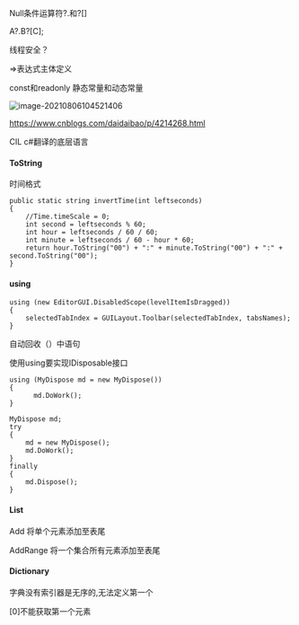 

Null条件运算符?.和?[]

A?.B?[C];



线程安全？



=>表达式主体定义



const和readonly 静态常量和动态常量

![image-20210806104521406](C:\Users\xian\AppData\Roaming\Typora\typora-user-images\image-20210806104521406.png)

https://www.cnblogs.com/daidaibao/p/4214268.html



CIL c#翻译的底层语言



#### ToString

时间格式

```
public static string invertTime(int leftseconds)
{
    //Time.timeScale = 0;
    int second = leftseconds % 60;
    int hour = leftseconds / 60 / 60;
    int minute = leftseconds / 60 - hour * 60;
    return hour.ToString("00") + ":" + minute.ToString("00") + ":" + second.ToString("00");
}
```



#### using

```
using (new EditorGUI.DisabledScope(levelItemIsDragged))
{
    selectedTabIndex = GUILayout.Toolbar(selectedTabIndex, tabsNames);
}
```

自动回收（）中语句 

使用using要实现IDisposable接口

```
using (MyDispose md = new MyDispose())
{
      md.DoWork();
}

MyDispose md;
try
{
    md = new MyDispose();
    md.DoWork();
}
finally
{
    md.Dispose();
}
```



#### List

Add 将单个元素添加至表尾

AddRange 将一个集合所有元素添加至表尾





#### Dictionary

字典没有索引器是无序的,无法定义第一个

[0]不能获取第一个元素